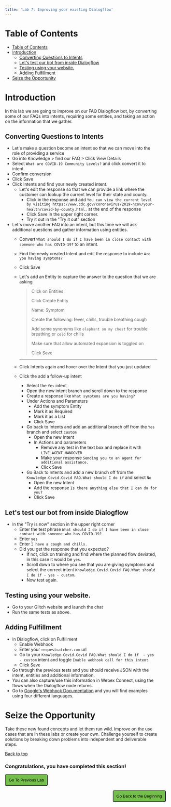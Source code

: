 ```yaml
---
title: 'Lab 7: Improving your existing Dialogflow'
---
```


# Table of Contents
- [Table of Contents](#table-of-contents)
- [Introduction](#introduction)
  - [Converting Questions to Intents](#converting-questions-to-intents)
  - [Let's test our bot from inside Dialogflow](#lets-test-our-bot-from-inside-dialogflow)
  - [Testing using your website.](#testing-using-your-website)
  - [Adding Fulfillment](#adding-fulfillment)
- [Seize the Opportunity](#seize-the-opportunity)

# Introduction
In this lab we are going to improve on our FAQ Dialogflow bot, by converting some of our FAQs into intents, requiring some entities, and taking an action on the information that we gather.


## Converting Questions to Intents
- Let's make a question become an intent so that we can move into the role of providing a service
- Go into Knowledge > find our FAQ > Click View Details
- Select `What are COVID-19 Community Levels?` and click convert it to intent. 
- Confirm conversion
- Click Save
- Click Intents and find your newly created intent.
  - Let's edit the response so that we can provide a link where the customer can lookup the current level for their state and county.
    - Click in the response and add `You can view the current level by visiting https://www.cdc.gov/coronavirus/2019-ncov/your-health/covid-by-county.html.` at the end of the response
    - Click Save in the upper right corner.
    - Try it out in the "Try it out" section
- Let's move another FAQ into an intent, but this time we will ask additional questions and gather information using entities.
  - Convert `What should I do if I have been in close contact with someone who has COVID-19?` to an intent.
  - Find the newly created Intent and edit the response to include `Are you having symptoms?`
  - Click Save
  - Let's add an Entity to capture the answer to the question that we are asking
  
    > Click on Entities
    >        
    > Click Create Entity
    >
    > Name: Symptom
    >
    > Create the following: fever, chills, trouble breathing
    cough
    > 
    > Add some synonyms like `elephant on my chest` for trouble breathing or `cold` for chills   
    >
    > Make sure that allow automated expansion is toggled on
    >
    >Click Save
     ---
  
  - Click Intents again and hover over the Intent that you just updated
  - Click the add a follow-up intent
    - Select the `Yes` intent
    - Open the new intent branch and scroll down to the response
    - Create a response like `What symptoms are you having?`
    - Under Actions and Parameters 
      - Add the symptom Entity
      - Mark it as Required
      - Mark it as a List
      - Click Save
    - Go back to Intents and add an additional branch off from the `Yes` branch and select `custom`
      - Open the new Intent
      - In Actions and parameters
        - Remove any test in the text box and replace it with `LIVE_AGENT_HANDOVER`
        - Make your response `Sending you to an agent for additional assistance.`
        - Click Save
    - Go Back to Intents and add a new branch off from the `Knowledge.Covid.Covid FAQ.What should I do if` and select `No`
      - Open the new Intent
      - Add the response `Is there anything else that I can do for you?`
      - Click Save
  
## Let's test our bot from inside Dialogflow
  - In the "Try is now" section in the upper right corner
    - Enter the test phrase `What should I do if I have been in close contact with someone who has COVID-19?`
    - Enter `yes`
    - Enter `I have a cough and chills.`
    - Did you get the response that you expected?
      - If not, click on training and find where the planned flow deviated, in this case it would be `yes`.
      - Scroll down to where you see that you are giving symptoms and select the correct intent `Knowledge.Covid.Covid FAQ.What should I do if - yes - custom`.
      - Now test again.

## Testing using your website.
  - Go to your Glitch website and launch the chat
  - Run the same tests as above.

## Adding Fulfillment 
  - In Dialogflow, click on Fulfillment
    - Enable Webhook
    - Enter your `requestcatcher.com` url
    - Go to your `Knowledge.Covid.Covid FAQ.What should I do if  - yes - custom` intent and toggle `Enable webhook call for this intent`
    - Click Save
  - Go through the previous tests and you should receive JSON with the intent, entities and additional information.
  - You can also capture/use this information in Webex Connect, using the flows when the Dialogflow node returns. 
  - Go to [Google's Webhook Documentation](https://cloud.google.com/dialogflow/es/docs/fulfillment-webhook) and you will find examples using four different languages.
  

# Seize the Opportunity 
Take these new found concepts and let them run wild.  Improve on the use cases that are in these labs or create your own.  Challenge yourself to create solutions by breaking down problems into independent and deliverable steps.



[Back to top](#table-of-contents)

### Congratulations, you have completed this section! 

<script>
function mainPage() {window.location.href = "https://ciscolivelabs.github.io/wxcclabguides/LTRCCT-3001/6_CCAI_FAQ.html";}
function nextLab() 
 {
 window.location.href = "https://ciscolivelabs.github.io/wxcclabguides/LTRCCT-3001/Home_EMEAR.html";
 }
</script>

<div id="button-row">
<button onclick="mainPage()" style="
  border-radius: 5px;
  background-color: rgb(116,191,75);
  padding: 10px;">Go To Previous Lab</button>

<button onclick="nextLab()" style="
  position: absolute;
  right: 200px;
  border-radius: 5px;
  background-color: rgb(116,191,75);
  padding: 10px;">Go Back to the Beginning</button>

</div>